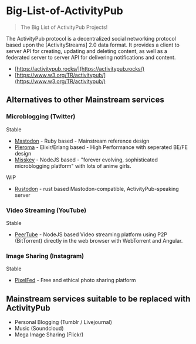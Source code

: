# Big-List-of-ActivityPub
> The Big List of ActivityPub Projects!

The ActivityPub protocol is a decentralized social networking protocol based upon the [ActivityStreams] 2.0 data format. It provides a client to server API for creating, updating and deleting content, as well as a federated server to server API for delivering notifications and content.

* [https://activitypub.rocks/](https://activitypub.rocks/)
* [https://www.w3.org/TR/activitypub/](https://www.w3.org/TR/activitypub/)

## Alternatives to other Mainstream services

### Microblogging (Twitter)
Stable
* [Mastodon](https://github.com/tootsuite/mastodon) - Ruby based - Mainstream reference design
* [Pleroma](https://pleroma.social/) - Elixir/Erlang based - High Performance with seperated BE/FE design
* [Misskey](https://github.com/syuilo/misskey) - NodeJS based - "forever evolving, sophisticated microblogging platform" with lots of anime girls.

WIP
* [Rustodon](https://github.com/rustodon/rustodon) - rust based Mastodon-compatible, ActivityPub-speaking server 

### Video Streaming (YouTube)
Stable
* [PeerTube](https://github.com/Chocobozzz/PeerTube) - NodeJS based Video streaming platform using P2P (BitTorrent) directly in the web browser with WebTorrent and Angular.

### Image Sharing (Instagram)
Stable
* [PixelFed](https://github.com/pixelfed/pixelfed) -  Free and ethical photo sharing platform

## Mainstream services suitable to be replaced with ActivityPub

* Personal Blogging (Tumblr / Livejournal)
* Music (Soundcloud)
* Mega Image Sharing (Flickr)
